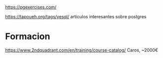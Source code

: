 https://pgexercises.com/

https://tapoueh.org/tags/yesql/
articulos interesantes sobre postgres


# Formacion
https://www.2ndquadrant.com/en/training/course-catalog/
Caros, ~2000€
